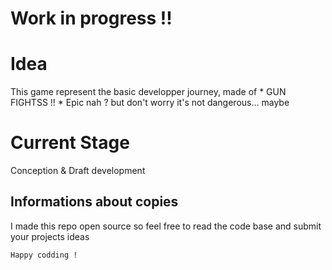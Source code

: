 # Work in progress !!

# Idea

This game represent the basic developper journey, made of * GUN FIGHTSS !! *
Epic nah ? but don't worry it's not dangerous... maybe

# Current Stage
 
 Conception & Draft development
 
 
## Informations about copies

I made this repo open source so feel free to read the code base and submit your projects ideas


`Happy codding !`
